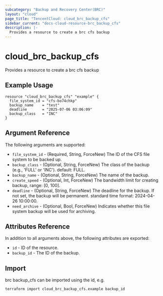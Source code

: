 ```yaml
---
subcategory: "Backup and Recovery Center(BRC)"
layout: "cloud"
page_title: "TencentCloud: cloud_brc_backup_cfs"
sidebar_current: "docs-cloud-resource-brc_backup_cfs"
description: |-
  Provides a resource to create a brc cfs backup
---
```


# cloud_brc_backup_cfs

Provides a resource to create a brc cfs backup

## Example Usage

```hcl
resource "cloud_brc_backup_cfs" "example" {
  file_system_id = "cfs-bo74chkp"
  backup_name    = "test"
  deadline       = "2025-07-06 03:06:09"
  backup_class   = "INC"
}
```

## Argument Reference

The following arguments are supported:

* `file_system_id` - (Required, String, ForceNew) The ID of the CFS file system to be backed up.
* `backup_class` - (Optional, String, ForceNew) The class of the backup (e.g., 'FULL' or 'INC'). default: FULL.
* `backup_name` - (Optional, String, ForceNew) The name of the backup.
* `create_speed` - (Optional, Int, ForceNew) The bandwidth limit for creating backup, range: [0, 100].
* `deadline` - (Optional, String, ForceNew) The deadline for the backup. If not set, the backup will be permanent. standard time format: 2024-04-26 10:00:00.
* `need_archive` - (Optional, Bool, ForceNew) Indicates whether this file system backup will be used for archiving.

## Attributes Reference

In addition to all arguments above, the following attributes are exported:

* `id` - ID of the resource.
* `backup_id` - The ID of the backup.


## Import

brc backup_cfs can be imported using the id, e.g.

```
terraform import cloud_brc_backup_cfs.example backup_id
```

